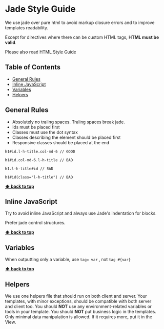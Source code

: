 # Jade Style Guide

We use jade over pure html to avoid markup closure errors and to improve templates readability.

Except for directives where there can be custom HTML tags, **HTML must be valid**.

Please also read [HTML Style Guide](https://github.com/swiftgift/guidelines/blob/master/HTML.md)

## Table of Contents
  * [General Rules](general-rules)
  * [Inline JavaScript](inline-javascript)
  * [Variables](variables)
  * [Helpers](helpers)

## General Rules

  * Absolutely no traling spaces. Traling spaces break jade.
  * Ids must be placed first
  * Classes must use the dot syntax
  * Classes describing the element should be placed first
  * Responsive classes should be placed at the end

```jade
h1#id.l-h-title.col-md-6 // GOOD

h1#id.col-md-6.l-h-title // BAD

h1.l-h-title#id // BAD

h1#id(class="l-h-title") // BAD
```

**[⬆ back to top](#table-of-contents)**

## Inline JavaScript

Try to avoid inline JavaScript and always use Jade's indentation for blocks.

Prefer jade control structures.

**[⬆ back to top](#table-of-contents)**

## Variables

When outputting only a variable, use `tag= var` , not `tag #{var}`

**[⬆ back to top](#table-of-contents)**

## Helpers

We use one helpers file that should run on both client and server. Your templates, with minor exceptions, should be compatible with both server and client too. You should **NOT** use any environment-related variables or tools in your template. You should **NOT** put business logic in the templates. Only minimal data manipulation is allowed. If it requires more, put it in the View.


